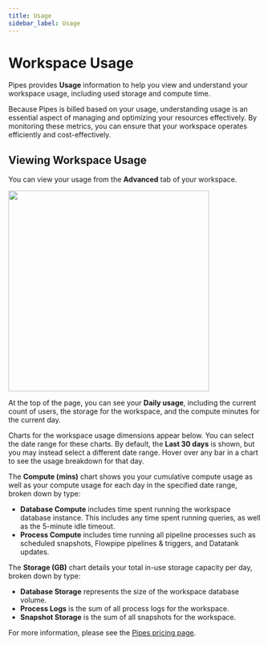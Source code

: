 ```yaml
---
title: Usage
sidebar_label: Usage
---
```


# Workspace Usage

Pipes provides **Usage** information to help you view and understand your workspace usage, including used storage and compute time. 

Because Pipes is billed based on your usage, understanding usage is
an essential aspect of managing and optimizing your resources effectively. By monitoring these metrics, you can ensure that your workspace operates efficiently and cost-effectively.



## Viewing Workspace Usage

You can view your usage from the **Advanced** tab of your workspace. 

<img src="/images/docs/pipes/pipes_workspace_usage.png" width="400pt"/>
<br />

At the top of the page, you can see your **Daily usage**, including the current count of users, the storage for the workspace, and the compute minutes for the current day.

Charts for the workspace usage dimensions appear below.  You can select the date range for these charts.  By default, the **Last 30 days** is shown, but you may instead select a different date range.  Hover over any bar in a chart to see the usage breakdown for that day.

The **Compute (mins)** chart shows you your cumulative compute usage as well as your compute usage for each day in the specified date range, broken down by type:
- **Database Compute** includes time spent running the workspace database instance.  This includes any time spent running queries, as well as the 5-minute idle timeout.
- **Process Compute** includes time running all pipeline processes such as scheduled snapshots, Flowpipe pipelines & triggers, and Datatank updates.

The **Storage (GB)** chart details your total in-use storage capacity per day, broken down by type:
- **Database Storage** represents the size of the workspace database volume.
- **Process Logs** is the sum of all process logs for the workspace.
- **Snapshot Storage** is the sum of all snapshots for the workspace.

For more information, please see the [Pipes pricing page](/pipes/pricing).